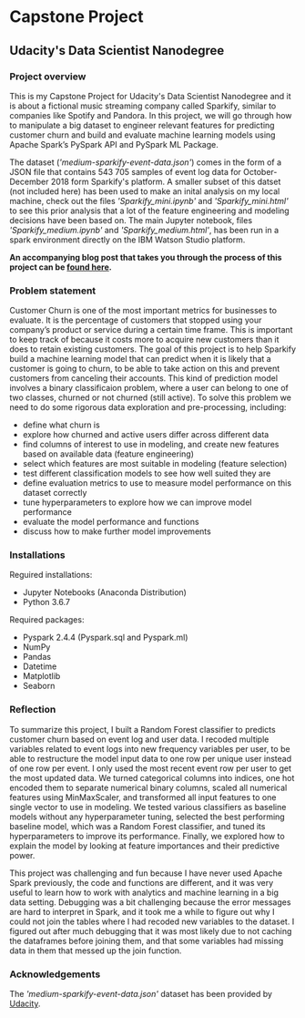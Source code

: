 # Capstone Project
## Udacity's Data Scientist Nanodegree

### Project overview
This is my Capstone Project for Udacity's Data Scientist Nanodegree and it is about a fictional music streaming company 
called Sparkify, similar to companies like Spotify and Pandora. In this project, we will go through how to manipulate a 
big dataset to engineer relevant features for predicting customer churn and build and evaluate machine learning models 
using Apache Spark’s PySpark API and PySpark ML Package.

The dataset (*'medium-sparkify-event-data.json'*) comes in the form of a JSON file that contains 543 705 samples of event 
log data for October-December 2018 form Sparkify's platform. A smaller subset of this datset (not included here) has been 
used to make an inital analysis on my local machine, check out the files *'Sparkify_mini.ipynb'* and *'Sparkify_mini.html'*
to see this prior analysis that a lot of the feature engineering and modeling decisions have been based on. The main 
Jupyter notebook, files *'Sparkify_medium.ipynb'* and *'Sparkify_medium.html'*, has been run in a spark environment 
directly on the IBM Watson Studio platform.

**An accompanying blog post that takes you through the process of this project can be [found here](https://medium.com/@linn.ohlsson/predicting-customer-churn-with-apache-sparks-pyspark-api-9c941af67a59).**

### Problem statement
Customer Churn is one of the most important metrics for businesses to evaluate. It is the percentage of customers 
that stopped using your company’s product or service during a certain time frame. This is important to keep track of 
because it costs more to acquire new customers than it does to retain existing customers. The goal of this project is to 
help Sparkify build a machine learning model that can predict when it is likely that a customer is going to churn, to be 
able to take action on this and prevent customers from canceling their accounts. This kind of prediction model involves a 
binary classificaion problem, where a user can belong to one of two classes, churned or not churned (still active). To
solve this problem we need to do some rigorous data exploration and pre-processing, including:
- define what churn is
- explore how churned and active users differ across different data
- find columns of interest to use in modeling, and create new features based on available data (feature engineering)
- select which features are most suitable in modeling (feature selection)
- test different classification models to see how well suited they are
- define evaluation metrics to use to measure model performance on this dataset correctly
- tune hyperparameters to explore how we can improve model performance
- evaluate the model performance and functions
- discuss how to make further model improvements

### Installations
Reguired installations:
- Jupyter Notebooks (Anaconda Distribution)
- Python 3.6.7

Required packages:
- Pyspark 2.4.4 (Pyspark.sql and Pyspark.ml)
- NumPy
- Pandas
- Datetime
- Matplotlib
- Seaborn

### Reflection
To summarize this project, I built a Random Forest classifier to predicts customer churn based on event log and user data.
I recoded multiple variables related to event logs into new frequency variables per user, to be able to restructure the 
model input data to one row per unique user instead of one row per event. I only used the most recent event row per user to get
the most updated data. We turned categorical columns into indices, one hot encoded them to separate numerical binary columns, scaled all 
numerical features using MinMaxScaler, and transformed all input features to one single vector to use in modeling. We tested
various classifiers as baseline models without any hyperparameter tuning, selected the best performing baseline model, which
was a Random Forest classifier, and tuned its hyperparameters to improve its performance. Finally, we explored how to explain
the model by looking at feature importances and their predictive power.

This project was challenging and fun because I have never used Apache Spark previously, the code and functions are different, and
it was very useful to learn how to work with analytics and machine learning in a big data setting. Debugging was a bit challenging
because the error messages are hard to interpret in Spark, and it took me a while to figure out why I could not join the tables
where I had recoded new variables to the dataset. I figured out after much debugging that it was most likely due to not caching the dataframes before joining them,
and that some variables had missing data in them that messed up the join function.

### Acknowledgements
The *'medium-sparkify-event-data.json'* dataset has been provided by [Udacity](https://www.udacity.com/).
